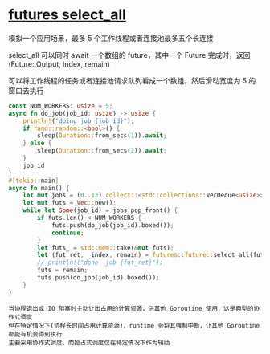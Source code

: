 # [futures select_all](/2023/03/futures_select_all.md)

模拟一个应用场景，最多 5 个工作线程或者连接池最多五个长连接

select_all 可以同时 await 一个数组的 future，其中一个 Future 完成时，返回 (Future::Output, index, remain)

可以将工作线程的任务或者连接池请求队列看成一个数组，然后滑动宽度为 5 的窗口去执行

```rust
const NUM_WORKERS: usize = 5;
async fn do_job(job_id: usize) -> usize {
    println!("doing job {job_id}");
    if rand::random::<bool>() {
        sleep(Duration::from_secs(1)).await;
    } else {
        sleep(Duration::from_secs(2)).await;
    }
    job_id
}
#[tokio::main]
async fn main() {
    let mut jobs = (0..12).collect::<std::collections::VecDeque<usize>>();
    let mut futs = Vec::new();
    while let Some(job_id) = jobs.pop_front() {
        if futs.len() < NUM_WORKERS {
            futs.push(do_job(job_id).boxed());
            continue;
        }
        let futs_ = std::mem::take(&mut futs);
        let (fut_ret, _index, remain) = futures::future::select_all(futs_).await;
        // println!("done  job {fut_ret}");
        futs = remain;
        futs.push(do_job(job_id).boxed());
    }
}
```

```
当协程退出或 IO 阻塞时主动让出占用的计算资源，供其他 Goroutine 使用，这是典型的协作式调度
但在特定情况下(协程长时间占用计算资源)，runtime 会将其强制中断，让其他 Goroutine 都能有机会得到执行
主要采用协作式调度，而抢占式调度仅在特定情况下作为辅助
```
